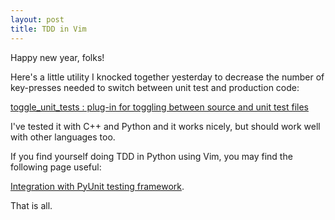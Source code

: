 ```yaml
---
layout: post
title: TDD in Vim
---
```




Happy new year, folks!


Here's a little utility I knocked together yesterday to decrease the number of
key-presses needed to switch between unit test and production code:



[toggle_unit_tests : plug-in for toggling between source and unit test files
](http://www.vim.org/scripts/script.php?script_id=2500)



I've tested it with C++ and Python and it works nicely, but should work well
with other languages too.



If you find yourself doing TDD in Python using Vim, you may find the following
page useful:



[Integration with PyUnit testing
framework](http://vim.wikia.com/wiki/Integration_with_PyUnit_testing_framework).



That is all.

